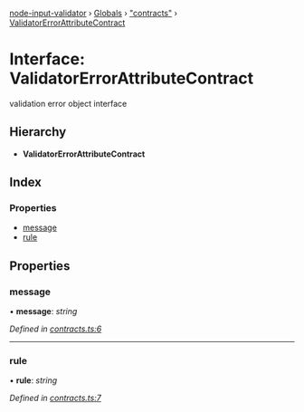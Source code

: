 [node-input-validator](../README.md) › [Globals](../globals.md) › ["contracts"](../modules/_contracts_.md) › [ValidatorErrorAttributeContract](_contracts_.validatorerrorattributecontract.md)

# Interface: ValidatorErrorAttributeContract

validation error object interface

## Hierarchy

* **ValidatorErrorAttributeContract**

## Index

### Properties

* [message](_contracts_.validatorerrorattributecontract.md#message)
* [rule](_contracts_.validatorerrorattributecontract.md#rule)

## Properties

###  message

• **message**: *string*

*Defined in [contracts.ts:6](https://github.com/bitnbytesio/node-input-validator/blob/952f4ba/src/contracts.ts#L6)*

___

###  rule

• **rule**: *string*

*Defined in [contracts.ts:7](https://github.com/bitnbytesio/node-input-validator/blob/952f4ba/src/contracts.ts#L7)*

